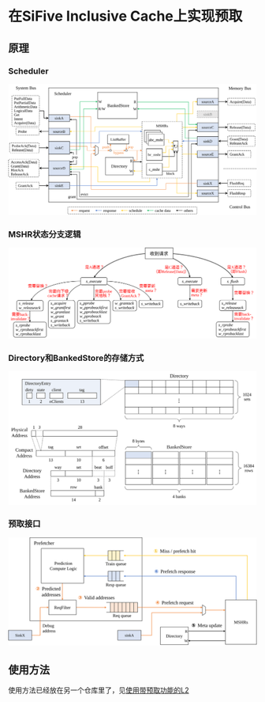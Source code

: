 在SiFive Inclusive Cache上实现预取
===

## 原理
### Scheduler
![image/scheduler.svg](image/scheduler.svg)
### MSHR状态分支逻辑
![image/mshr-branch.svg](image/mshr-branch.svg)
### Directory和BankedStore的存储方式
![image/directory-bankedstore.svg](image/directory-bankedstore.svg)
### 预取接口
![image/prefetch-interface.svg](image/prefetch-interface.svg)

## 使用方法
使用方法已经放在另一个仓库里了，见[使用带预取功能的L2](https://github.com/lshpku/l2proj#%E4%BD%BF%E7%94%A8%E5%B8%A6%E9%A2%84%E5%8F%96%E5%8A%9F%E8%83%BD%E7%9A%84l2)
